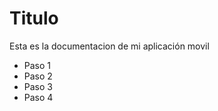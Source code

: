 # Titulo

Esta es la documentacion de mi aplicación movil


  - Paso 1
  - Paso 2
  - Paso 3
  - Paso 4
  